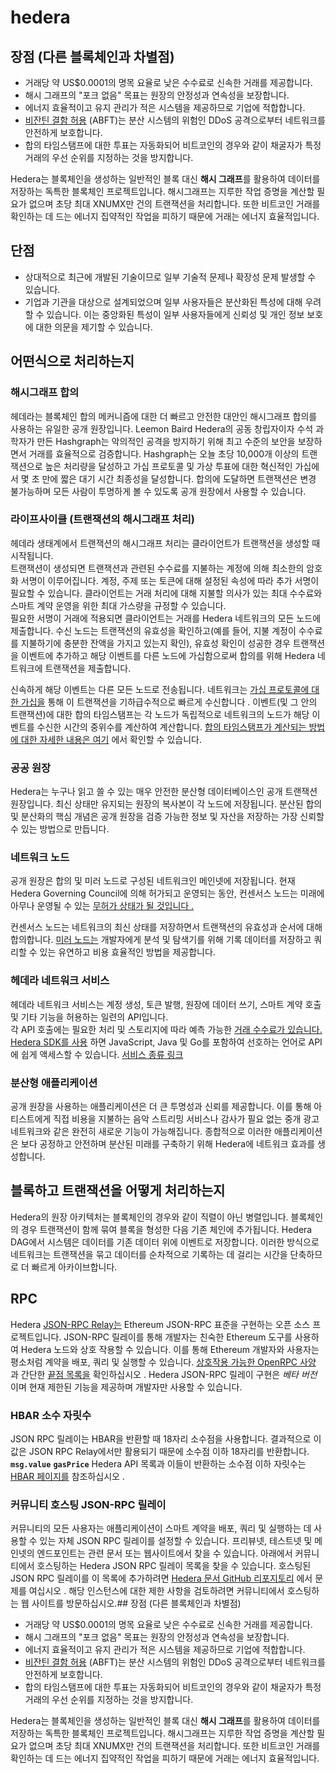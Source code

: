 # hedera

## 장점 (다른 블록체인과 차별점) 
-   거래당 약 US$0.0001의 명목 요율로 낮은 수수료로 신속한 거래를 제공합니다.
-   해시 그래프의 "포크 없음" 목표는 원장의 안정성과 연속성을 보장합니다.
-   에너지 효율적이고 유지 관리가 적은 시스템을 제공하므로 기업에 적합합니다.
-   [비잔틴 결함 허용](https://academy.binance.com/en/articles/byzantine-fault-tolerance-explained) (ABFT)는 분산 시스템의 위험인 DDoS 공격으로부터 네트워크를 안전하게 보호합니다.
-   합의 타임스탬프에 대한 투표는 자동화되어 비트코인의 경우와 같이 채굴자가 특정 거래의 우선 순위를 지정하는 것을 방지합니다.

Hedera는 블록체인을 생성하는 일반적인 블록 대신 **해시 그래프**를 활용하여 데이터를 저장하는 독특한 블록체인 프로젝트입니다.
해시그래프는 지루한 작업 증명을 계산할 필요가 없으며 초당 최대 XNUMX만 건의 트랜잭션을 처리합니다.
또한 비트코인 ​​거래를 확인하는 데 드는 에너지 집약적인 작업을 피하기 때문에 거래는 에너지 효율적입니다.

## 단점
- 상대적으로 최근에 개발된 기술이므로 일부 기술적 문제나 확장성 문제 발생할 수 있습니다.
- 기업과 기관을 대상으로 설계되었으며 일부 사용자들은 분산화된 특성에 대해 우려할 수 있습니다. 이는 중앙화된 특성이 일부 사용자들에게 신뢰성 및 개인 정보 보호에 대한 의문을 제기할 수 있습니다.

## 어떤식으로 처리하는지 
### 해시그래프 합의
헤데라는 블록체인 합의 메커니즘에 대한 더 빠르고 안전한 대안인 해시그래프 합의를 사용하는 유일한 공개 원장입니다. Leemon Baird Hedera의 공동 창립자이자 수석 과학자가 만든 Hashgraph는 악의적인 공격을 방지하기 위해 최고 수준의 보안을 보장하면서 거래를 효율적으로 검증합니다. Hashgraph는 오늘 초당 10,000개 이상의 트랜잭션으로 높은 처리량을 달성하고 가십 프로토콜 및 가상 투표에 대한 혁신적인 가십에서 몇 초 만에 짧은 대기 시간 최종성을 달성합니다. 합의에 도달하면 트랜잭션은 변경 불가능하며 모든 사람이 투명하게 볼 수 있도록 공개 원장에서 사용할 수 있습니다.

### 라이프사이클 (트랜잭션의 해시그래프 처리)
헤데라 생태계에서 트랜잭션의 해시그래프 처리는 클라이언트가 트랜잭션을 생성할 때 시작됩니다.    
트랜잭션이 생성되면 트랜잭션과 관련된 수수료를 지불하는 계정에 의해 최소한의 암호화 서명이 이루어집니다.
계정, 주제 또는 토큰에 대해 설정된 속성에 따라 추가 서명이 필요할 수 있습니다.
클라이언트는 거래 처리에 대해 지불할 의사가 있는 최대 수수료와 스마트 계약 운영을 위한 최대 가스량을 규정할 수 있습니다.   
필요한 서명이 거래에 적용되면 클라이언트는 거래를 Hedera 네트워크의 모든 노드에 제출합니다. 
수신 노드는 트랜잭션의 유효성을 확인하고(예를 들어, 지불 계정이 수수료를 지불하기에 충분한 잔액을 가지고 있는지 확인), 유효성 확인이 성공한 경우 트랜잭션을 이벤트에 추가하고 해당 이벤트를 다른 노드에 가십함으로써 합의를 위해 Hedera 네트워크에 트랜잭션을 제출합니다.
 
신속하게 해당 이벤트는 다른 모든 노드로 전송됩니다.
네트워크는 [가십 프로토콜에 대한 가십을](https://docs.hedera.com/hedera/core-concepts/hashgraph-consensus-algorithms/gossip-about-gossip) 통해 이 트랜잭션을 기하급수적으로 빠르게 수신합니다 .
이벤트(및 그 안의 트랜잭션)에 대한 합의 타임스탬프는 각 노드가 독립적으로 네트워크의 노드가 해당 이벤트를 수신한 시간의 중위수를 계산하여 계산합니다.
[합의 타임스탬프가 계산되는 방법에 대한 자세한 내용은 여기](https://docs.hedera.com/hedera/core-concepts/hashgraph-consensus-algorithms#section-fair-timestamps)  에서 확인할 수 있습니다.

### 공공 원장
Hedera는 누구나 읽고 쓸 수 있는 매우 안전한 분산형 데이터베이스인 공개 트랜잭션 원장입니다.
최신 상태만 유지되는 원장의 복사본이 각 노드에 저장됩니다.
분산된 합의 및 분산화의 핵심 개념은 공개 원장을 검증 가능한 정보 및 자산을 저장하는 가장 신뢰할 수 있는 방법으로 만듭니다.

### 네트워크 노드
공개 원장은 합의 및 미러 노드로 구성된 네트워크인 메인넷에 저장됩니다. 
현재 Hedera Governing Council에 의해 허가되고 운영되는 동안, 컨센서스 노드는 미래에 아무나 운영될 수 있는 [무허가 상태가 될 것입니다 .](https://hedera.com/hh-decentralization-of-consensus.pdf)

컨센서스 노드는 네트워크의 최신 상태를 저장하면서 트랜잭션의 유효성과 순서에 대해 합의합니다.
[미러 노드는](https://docs.hedera.com/hedera/core-concepts/mirror-nodes) 개발자에게 분석 및 탐색기를 위해 기록 데이터를 저장하고 쿼리할 수 있는 유연하고 비용 효율적인 방법을 제공합니다.

### 헤데라 네트워크 서비스
헤데라 네트워크 서비스는 계정 생성, 토큰 발행, 원장에 데이터 쓰기, 스마트 계약 호출 및 기타 기능을 허용하는 일련의 API입니다.  
각 API 호출에는 필요한 처리 및 스토리지에 따라 예측 가능한 [거래 수수료가 있습니다.](https://www.hedera.com/fees)
[Hedera SDK를 사용](https://docs.hedera.com/hedera/sdks-and-apis/sdks) 하면 JavaScript, Java 및 Go를 포함하여 선호하는 언어로 API에 쉽게 액세스할 수 있습니다.
[서비스 종류 링크](https://hedera.com/services)


### 분산형 애플리케이션
공개 원장을 사용하는 애플리케이션은 더 큰 투명성과 신뢰를 제공합니다.
이를 통해 아티스트에게 직접 비용을 지불하는 음악 스트리밍 서비스나 감사가 필요 없는 중개 광고 네트워크와 같은 완전히 새로운 기능이 가능해집니다.
종합적으로 이러한 애플리케이션은 보다 공정하고 안전하며 분산된 미래를 구축하기 위해 Hedera에 네트워크 효과를 생성합니다.

## 블록하고 트랜잭션을 어떻게 처리하는지

Hedera의 원장 아키텍처는 블록체인의 경우와 같이 직렬이 아닌 병렬입니다.
블록체인의 경우 트랜잭션이 함께 묶여 블록을 형성한 다음 기존 체인에 추가됩니다.
Hedera DAG에서 시스템은 데이터를 기존 데이터 위에 이벤트로 저장합니다.
이러한 방식으로 네트워크는 트랜잭션을 묶고 데이터를 순차적으로 기록하는 데 걸리는 시간을 단축하므로 더 빠르게 아카이브합니다.

## RPC
Hedera [JSON-RPC Relay는](https://github.com/hashgraph/hedera-json-rpc-relay) Ethereum JSON-RPC 표준을 구현하는 오픈 소스 프로젝트입니다. JSON-RPC 릴레이를 통해 개발자는 친숙한 Ethereum 도구를 사용하여 Hedera 노드와 상호 작용할 수 있습니다. 이를 통해 Ethereum 개발자와 사용자는 평소처럼 계약을 배포, 쿼리 및 실행할 수 있습니다. [상호작용 가능한 OpenRPC 사양](https://playground.open-rpc.org/?schemaUrl=https://raw.githubusercontent.com/hashgraph/hedera-json-rpc-relay/main/docs/openrpc.json&uiSchema%5BappBar%5D%5Bui:splitView%5D=false&uiSchema%5BappBar%5D%5Bui:input%5D=false&uiSchema%5BappBar%5D%5Bui:examplesDropdown%5D=false) 과 간단한 [끝점 목록을](https://github.com/hashgraph/hedera-json-rpc-relay/blob/main/docs/rpc-api.md) 확인하십시오 . Hedera JSON-RPC 릴레이 구현은 _베타 버전_ 이며 현재 제한된 기능을 제공하며 개발자만 사용할 수 있습니다.

### HBAR 소수 자릿수[](#hbar-decimal-places)
JSON RPC 릴레이는 HBAR을 반환할 때 18자리 소수점을 사용합니다. 결과적으로 이 값은 JSON RPC Relay에서만 활용되기 때문에 소수점 이하 18자리를 반환합니다. **`msg.value`** **`gasPrice`** Hedera API 목록과 이들이 반환하는 소수점 이하 자릿수는 [HBAR 페이지를](/hedera/sdks-and-apis/sdks/hbars) 참조하십시오 .

### 커뮤니티 호스팅 JSON-RPC 릴레이[](#community-hosted-json-rpc-relays)
커뮤니티의 모든 사용자는 애플리케이션이 스마트 계약을 배포, 쿼리 및 실행하는 데 사용할 수 있는 자체 JSON RPC 릴레이를 설정할 수 있습니다. 프리뷰넷, 테스트넷 및 메인넷의 엔드포인트는 관련 문서 또는 웹사이트에서 찾을 수 있습니다. 아래에서 커뮤니티에서 호스팅하는 Hedera JSON RPC 릴레이 목록을 찾을 수 있습니다. 호스팅된 JSON RPC 릴레이를 이 목록에 추가하려면 [Hedera 문서 GitHub 리포지토리](https://github.com/hashgraph/hedera-docs) 에서 문제를 여십시오 . 해당 인스턴스에 대한 제한 사항을 검토하려면 커뮤니티에서 호스팅하는 웹 사이트를 방문하십시오.## 장점 (다른 블록체인과 차별점) 
-   거래당 약 US$0.0001의 명목 요율로 낮은 수수료로 신속한 거래를 제공합니다.
-   해시 그래프의 "포크 없음" 목표는 원장의 안정성과 연속성을 보장합니다.
-   에너지 효율적이고 유지 관리가 적은 시스템을 제공하므로 기업에 적합합니다.
-   [비잔틴 결함 허용](https://academy.binance.com/en/articles/byzantine-fault-tolerance-explained) (ABFT)는 분산 시스템의 위험인 DDoS 공격으로부터 네트워크를 안전하게 보호합니다.
-   합의 타임스탬프에 대한 투표는 자동화되어 비트코인의 경우와 같이 채굴자가 특정 거래의 우선 순위를 지정하는 것을 방지합니다.

Hedera는 블록체인을 생성하는 일반적인 블록 대신 **해시 그래프**를 활용하여 데이터를 저장하는 독특한 블록체인 프로젝트입니다.
해시그래프는 지루한 작업 증명을 계산할 필요가 없으며 초당 최대 XNUMX만 건의 트랜잭션을 처리합니다.
또한 비트코인 ​​거래를 확인하는 데 드는 에너지 집약적인 작업을 피하기 때문에 거래는 에너지 효율적입니다.



